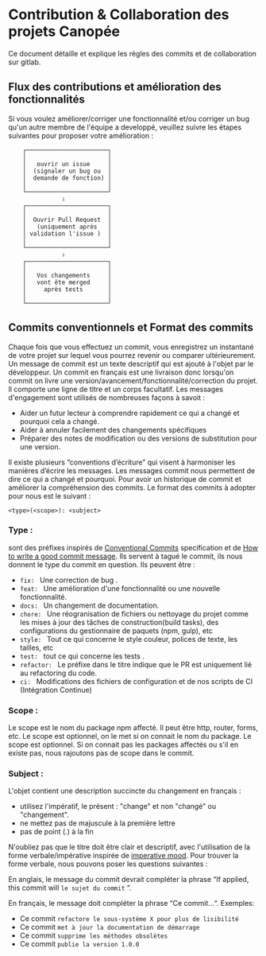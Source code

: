 # Contribution & Collaboration des projets Canopée

Ce document détaille et explique les règles des commits et de collaboration sur gitlab.

## Flux des contributions et amélioration des fonctionnalités

Si vous voulez améliorer/corriger une fonctionnalité et/ou corriger un bug qu'un autre membre de l'équipe a developpé, veuillez suivre les étapes suivantes pour proposer votre amélioration :

```
    ┌───────────────────────┐
    │                       │
    │   ouvrir un issue     │
    │  (signaler un bug ou  │
    │  demande de fonction) │
    │                       │
    └───────────────────────┘
               ⇩
    ┌───────────────────────┐
    │                       │
    │  Ouvrir Pull Request  │
    │   (uniquement après   │
    │ validation l'issue )  │
    │                       │
    └───────────────────────┘
               ⇩
    ┌───────────────────────┐
    │                       │
    │   Vos changements     │
    │   vont ête merged     │
    │     après tests       │
    │                       │
    └───────────────────────┘
```

## Commits conventionnels et Format des commits

Chaque fois que vous effectuez un commit, vous enregistrez un instantané de votre projet sur lequel vous pourrez revenir ou comparer ultérieurement. Un message de commit est un texte descriptif qui est ajouté à l'objet par le développeur. Un commit en français est une livraison donc lorsqu'on commit on livre une version/avancement/fonctionnalité/correction du projet. Il comporte une ligne de titre et un corps facultatif.
Les messages d'engagement sont utilisés de nombreuses façons à savoit :

- Aider un futur lecteur à comprendre rapidement ce qui a changé et pourquoi cela a changé.
- Aider à annuler facilement des changements spécifiques
- Préparer des notes de modification ou des versions de substitution pour une version.

Il existe plusieurs “conventions d’écriture” qui visent à harmoniser les manières d’écrire les messages.
Les messages commit nous permettent de dire ce qui a changé et pourquoi. Pour avoir un historique de commit et améliorer la compréhension des commits. Le format des commits à adopter pour nous est le suivant :

```
<type>(<scope>): <subject>
```

### Type :

<type> sont des préfixes inspirés de [Conventional Commits](https://www.conventionalcommits.org/en/v1.0.0/#summary) specification et de [How to write a good commit message](https://dev.to/chrissiemhrk/git-commit-message-5e21). Ils servent à tagué le commit, ils nous donnent le type du commit en question. Ils peuvent être :

- `fix: ` Une correction de bug .
- `feat: ` Une amélioration d'une fonctionnalité ou une nouvelle fonctionnalité.
- `docs: ` Un changement de documentation.
- `chore: ` Une réogranisation de fichiers ou nettoyage du projet comme les mises à jour des tâches de construction(build tasks), des configurations du gestionnaire de paquets (npm, gulp), etc
- `style: ` Tout ce qui concerne le style couleur, polices de texte, les tailles, etc
- `test: ` tout ce qui concerne les tests .
- `refactor: ` Le préfixe dans le titre indique que le PR est uniquement lié au refactoring du code.
- `ci: ` Modifications des fichiers de configuration et de nos scripts de CI (Intégration Continue)

### Scope :

Le scope est le nom du package npm affecté. Il peut être http, router, forms, etc.
Le scope est optionnel, on le met si on connait le nom du package. Le scope est optionnel. Si on connait pas les packages affectés ou s'il en existe pas, nous rajoutons pas de scope dans le commit.

### Subject :

L'objet contient une description succincte du changement en français :

- utilisez l'impératif, le présent : "change" et non "changé" ou "changement".
- ne mettez pas de majuscule à la première lettre
- pas de point (.) à la fin

N'oubliez pas que le titre doit être clair et descriptif, avec l'utilisation de la forme verbale/impérative inspirée de [imperative mood](https://chris.beams.io/posts/git-commit/#imperative).
Pour trouver la forme verbale, nous pouvons poser les questions suivantes :

En anglais, le message du commit devrait compléter la phrase “If applied, this commit will `le sujet du commit` “.

En français, le message doit compléter la phrase “Ce commit…“. Exemples:

- Ce commit `refactore le sous-système X pour plus de lisibilité`
- Ce commit `met à jour la documentation de démarrage`
- Ce commit `supprime les méthodes obsolètes`
- Ce commit `publie la version 1.0.0`
